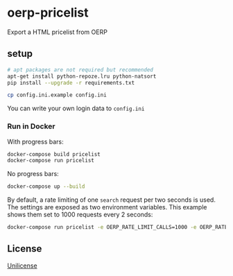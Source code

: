 oerp-pricelist
==============

Export a HTML pricelist from OERP

setup
-----

```sh
# apt packages are not required but recommended
apt-get install python-repoze.lru python-natsort
pip install --upgrade -r requirements.txt

cp config.ini.example config.ini
```

You can write your own login data to `config.ini`

### Run in Docker

With progress bars:

```sh
docker-compose build pricelist
docker-compose run pricelist
```

No progress bars:

```sh
docker-compose up --build
```

By default, a rate limiting of one `search` request per two seconds is used.
The settings are exposed as two environment variables.
This example shows them set to 1000 requests every 2 seconds:

```sh
docker-compose run pricelist -e OERP_RATE_LIMIT_CALLS=1000 -e OERP_RATE_LIMIT_PERIOD_SECONDS=2
```

License
-------

[Unilicense](LICENSE)
